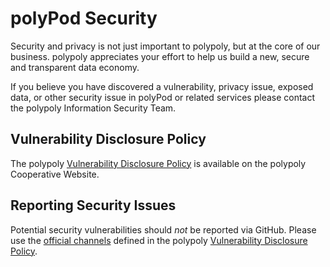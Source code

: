 # polyPod Security

Security and privacy is not just important to polypoly, but at the core of our business.
polypoly appreciates your effort to help us build a new, secure and transparent data economy.

If you believe you have discovered a vulnerability, privacy issue, exposed data, or other 
security issue in polyPod or related services please contact the polypoly Information 
Security Team.

## Vulnerability Disclosure Policy

The polypoly [Vulnerability Disclosure Policy] is available on the polypoly
Cooperative Website.

## Reporting Security Issues

Potential security vulnerabilities should *not* be reported via GitHub.
Please use the [official channels] defined in the polypoly [Vulnerability Disclosure Policy].


[Vulnerability Disclosure Policy]: https://polypoly.coop/en-de/security/vdp/
[official channels]: https://polypoly.coop/en-de/security/vdp#Offici
